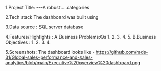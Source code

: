 1.Project Title:
---A robust.....categories

2.Tech stack
The dashboard was built using



3.Data source : SQL server database

4.Features/Highlights :
     A.Business Problems:Qs
       1.
       2.
       3.
       4.
       5.
    B.Business Objectives :
       1.
       2.
       3.
       4.

5.Screenshots:
   The dashboard looks like - https://github.com/rads-31/Global-sales-performance-and-sales-analytics/blob/main/Executive%20overview%20dashboard.png
   
